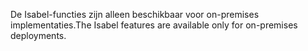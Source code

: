<span data-ttu-id="c9c41-101">De Isabel-functies zijn alleen beschikbaar voor on-premises implementaties.</span><span class="sxs-lookup"><span data-stu-id="c9c41-101">The Isabel features are available only for on-premises deployments.</span></span>
